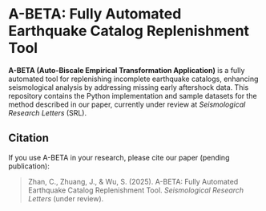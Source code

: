 # A-BETA: Fully Automated Earthquake Catalog Replenishment Tool

**A-BETA (Auto-Biscale Empirical Transformation Application)** is a fully automated tool for replenishing incomplete earthquake catalogs, enhancing seismological analysis by addressing missing early aftershock data. This repository contains the Python implementation and sample datasets for the method described in our paper, currently under review at *Seismological Research Letters* (SRL).

## Citation

If you use A-BETA in your research, please cite our paper (pending publication):

> Zhan, C., Zhuang, J., & Wu, S. (2025). A-BETA: Fully Automated Earthquake Catalog Replenishment Tool. *Seismological Research Letters* (under review).
